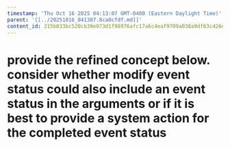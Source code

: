 ```yaml
---
timestamp: 'Thu Oct 16 2025 04:13:07 GMT-0400 (Eastern Daylight Time)'
parent: '[[../20251016_041307.8ca0cfdf.md]]'
content_id: 215b033bc520cb39e973d1f98976afc17a6c4eaf9709a038a9df63c426e52a6e
---
```


# provide the refined concept below. consider whether modify event status could also include an event status in the arguments or if it is best to provide a system action for the completed event status
